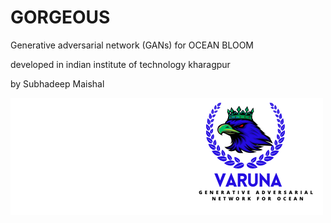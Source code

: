 # GORGEOUS
Generative adversarial network (GANs) for OCEAN BLOOM




developed in indian institute of technology kharagpur



by Subhadeep Maishal

![Figure](https://github.com/subhadeep-maishal/GORGEOUS/blob/main/2.png) 
